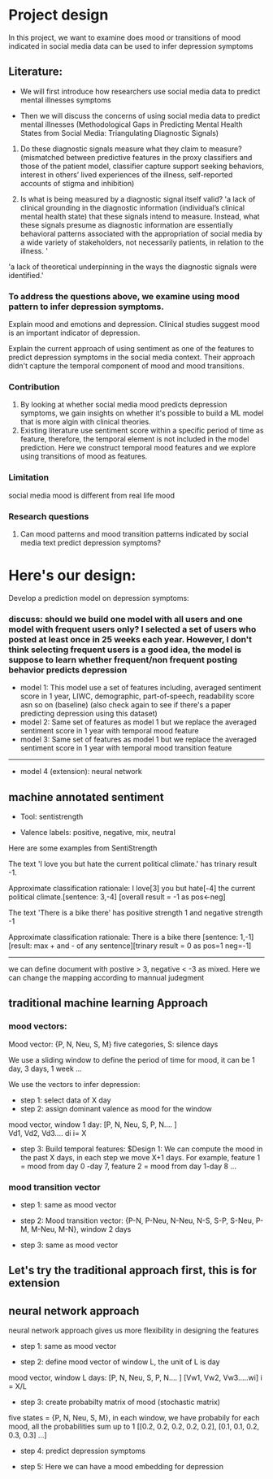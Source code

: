 # Project design

In this project, we want to examine does mood or transitions of mood indicated in social media data can be used to infer depression symptoms

## Literature:

* We will first introduce how researchers use social media data to predict mental illnesses symptoms

* Then we will discuss the concerns of using social media data to predict mental illnesses (Methodological Gaps in Predicting Mental Health States from Social Media: Triangulating Diagnostic Signals)

1. Do these diagnostic signals measure what they claim to measure? (mismatched between predictive features in the proxy classifiers and those of the patient model, classifier capture support seeking behaviors, interest in others’ lived experiences of the illness, self-reported accounts of stigma and inhibition)

2. Is what is being measured by a diagnostic signal itself valid?
'a lack of clinical grounding in the diagnostic information (individual’s clinical mental health state) that these signals intend to measure. Instead, what these signals presume as diagnostic information are essentially behavioral patterns associated with the appropriation of social media by a wide variety of stakeholders, not necessarily patients, in relation to the illness. '

'a lack of theoretical underpinning in the ways the diagnostic signals were identified.'


### To address the questions above, we examine using mood pattern to infer depression symptoms. 

Explain mood and emotions and depression.  Clinical studies suggest mood is an important indicator of depression. 

Explain the current approach of using sentiment as one of the features to predict depression symptoms in the social media context. Their approach didn't capture the temporal component of mood and mood transitions.

### Contribution 
1. By looking at whether social media mood predicts depression symptoms, we gain insights on whether it's possible to build a ML model that is more algin with clinical theories. 
2. Existing literature use sentiment score within a specific period of time as feature, therefore, the temporal element is not included in the model prediction. Here we construct temporal mood features and we explore using transitions of mood as features.

### Limitation 
social media mood is different from real life mood

### Research questions
1. Can mood patterns and mood transition patterns indicated by social media text predict depression symptoms?


# Here's our design:


Develop a prediction model on depression symptoms:
### discuss: should we build one model with all users and one model with frequent users only? I selected a set of users who posted at least once in 25 weeks each year. However, I don't think selecting frequent users is a good idea, the model is suppose to learn whether frequent/non frequent posting behavior predicts depression

* model 1: This model use a set of features including, averaged sentiment score in 1 year, LIWC, demographic, part-of-speech, readability score asn so on (baseline) (also check again to see if there's a paper predicting depression using this dataset)
* model 2: Same set of features as model 1 but we replace the averaged sentiment score in 1 year with temporal mood feature
* model 3: Same set of features as model 1 but we replace the averaged sentiment score in 1 year with temporal mood transition feature

-------------------------------------
* model 4 (extension): neural network

## machine annotated sentiment

* Tool: sentistrength

* Valence labels: positive, negative, mix, neutral

Here are some examples from SentiStrength

The text 'I love you but hate the current political climate.'
has trinary result -1.

Approximate classification rationale: I love[3] you but hate[-4] the current political climate.[sentence: 3,-4] [overall result = -1 as pos<-neg] 


The text 'There is a bike there'
has positive strength 1 and negative strength -1

Approximate classification rationale: There is a bike there [sentence: 1,-1] [result: max + and - of any sentence][trinary result = 0 as pos=1 neg=-1] 

---------------------------------
we can define document with postive > 3, negative < -3 as mixed. Here we can change the mapping according to mannual judegment

## traditional machine learning Approach

### mood vectors: 
Mood vector:  {P, N, Neu, S, M}  five categories, S: silence days

We use a sliding window to define the period of time for mood, it can be 1 day, 3 days, 1 week ...

We use the vectors to infer depression:

* step 1:  select data of X day   
* step 2: assign dominant valence as mood for the window 

mood vector, window 1 day:
[P, N, Neu, S, P, N.... ]  
Vd1, Vd2, Vd3.... di    i= X


* step 3: Build temporal features:
$Design 1: We can compute the mood in the past X days, in each step we move X+1 days. For example, feature 1 = mood from day 0 -day 7, feature 2 = mood from day 1-day 8 ...


### mood transition vector
* step 1: same as mood vector

* step 2: 
Mood transition vector: {P-N, P-Neu, N-Neu, N-S, S-P, S-Neu, P-M, M-Neu, M-N}, window 2 days

* step 3: same as mood vector 

Let's try the traditional approach first, this is for extension
------------------------------


## neural network approach
neural network approach gives us more flexibility in designing the features

* step 1: same as mood vector


* step 2: define mood vector of window L, the unit of L is day 

mood vector, window L days: 
[P, N, Neu, S, P, N.... ] 
[Vw1, Vw2, Vw3.....wi]    i = X/L



* step 3: create probabilty matrix of mood (stochastic matrix)

five states =  {P, N, Neu, S, M}, in each window, we have probabily for each mood, all the probabilities sum up to 1
[[0.2, 0.2, 0.2, 0.2, 0.2], [0.1, 0.1, 0.2, 0.3, 0.3] ...] 


* step 4: predict depression symptoms

* step 5: Here we can have a mood embedding for depression 

















